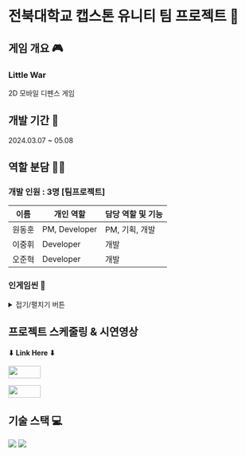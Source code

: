 # 전북대학교 캡스톤 유니티 팀 프로젝트 👥

## 게임 개요 🎮
### Little War
2D 모바일 디펜스 게임

## 개발 기간 📅
2024.03.07 ~ 05.08

## 역할 분담 🧑‍💻
### 개발 인원 : 3명 [팀프로젝트]
| 이름 | 개인 역할 | 담당 역할 및 기능 |
| ------ | ---------- | ------ |
| 원동훈 | PM, Developer | PM, 기획, 개발 |
| 이중휘 | Developer | 개발 |
| 오준혁 | Developer | 개발 |


### 인게임씬 🔎
<details>
<summary>접기/펼치기 버튼</summary> 
<div markdown="1">

#### 메뉴 씬1
<img width="600" src="https://github.com/gdevhun/gdevhun/assets/150761282/ea38ddb8-6a8d-4d20-b8fe-c677e0f55da8">

#### 메뉴 씬2
<img width="600" src="https://github.com/gdevhun/gdevhun/assets/150761282/3796aecd-8a56-46f0-b80d-adfeaa0fa1af">

#### 게임 씬1
<img width="600" src="https://github.com/gdevhun/gdevhun/assets/150761282/69425f62-bfb8-45d1-a177-74c946ed244c">

#### 게임 씬2
<img width="600" src="https://github.com/gdevhun/gdevhun/assets/150761282/50c8f50e-bde8-47bf-a34f-917d77684718">

#### 게임 씬3
<img width="600" src="https://github.com/gdevhun/gdevhun/assets/150761282/57b486ff-4734-4acb-806c-ec13e36c0e37">

</div>
</details>


## 프로젝트 스케줄링 & 시연영상 
#### ⬇ Link Here ⬇
<a href="https://river-pearl-643.notion.site/CapstoneTeamProject-de3a45a7dabe47f3b3bb3645cffc6a8d?pvs=4" target="_blank"><img width="65" height="25" src="https://github.com/gdevhun/gdevhun/assets/150761282/d251202a-1b53-4ffe-bd0b-b9336e44218e"/></a>
 
<a href="https://youtu.be/OogcS3r93f4" target="_blank"><img width="65" height="25" src="https://github.com/gdevhun/gdevhun/assets/150761282/67d883af-15ba-4ead-997d-da1ecfbd326a"/></a>
 
## 기술 스택 💻
<img src="https://img.shields.io/badge/Unity-FFFFFF?style=for-the-badge&logo=Unity&logoColor=black">
<img src="https://img.shields.io/badge/csharp-512BD4?style=for-the-badge&logo=csharp&logoColor=white">
